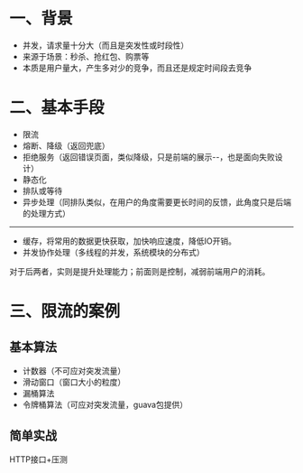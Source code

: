 # 一、背景

- 并发，请求量十分大（而且是突发性或时段性）
- 来源于场景：秒杀、抢红包、购票等
- 本质是用户量大，产生多对少的竞争，而且还是规定时间段去竞争

# 二、基本手段

- 限流
- 熔断、降级（返回兜底）
- 拒绝服务（返回错误页面，类似降级，只是前端的展示--，也是面向失败设计）
- 静态化
- 排队或等待
- 异步处理（同排队类似，在用户的角度需要更长时间的反馈，此角度只是后端的处理方式）
---
- 缓存，将常用的数据更快获取，加快响应速度，降低IO开销。
- 并发协作处理（多线程的并发，系统模块的分布式）

对于后两者，实则是提升处理能力；前面则是控制，减弱前端用户的消耗。
  
# 三、限流的案例

## 基本算法
- 计数器（不可应对突发流量）
- 滑动窗口（窗口大小的粒度）
- 漏桶算法
- 令牌桶算法（可应对突发流量，guava包提供）

## 简单实战

HTTP接口+压测


